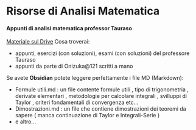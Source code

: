 # Risorse di Analisi Matematica

#### Appunti di analisi matematica professor Tauraso
[Materiale sul Drive](https://drive.google.com/drive/folders/1AT3eRD8w8MrXsdFuHduqeG277uzM9TSr?usp=drive_link)
Cosa troverai: 
- appunti, esercizi (con soluzioni), esami (con soluzioni) del professore Tauraso
- appunti da parte di Onizuka@121 scritti a mano

Se avete **Obsidian** potete leggere perfettamente i file MD (Markdown): 
- Formule utili.md : un file contente formule utili , tipo di trigonometria , derivate elementari , metodologie per calcolare integrali , svilluppi di Taylor , criteri fondamentali di convergenza etc...
- Dimostrazioni.md : un file che contiene dimostrazioni dei teoremi da sapere ( manca continuazione di Taylor e Integrali-Serie )
- e altro...


